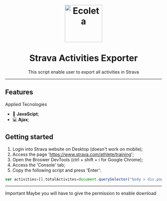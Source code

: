 <h1 align="center">
<br>
  <img src="https://powerhousebrasil.com.br/wp-content/uploads/2022/01/logo-strava-1.png" alt="Ecoleta" width="120">
<br>
<br>
Strava Activities Exporter
</h1>


<p align="center">This script enable user to export all activities in Strava</p>


[//]: # "Add your gifs/images here:"


<hr />

## Features

[//]: # "Add the features of your project here:"

Applied Tecnologies

- 🧾 **JavaScipt**;
- 💻 **Ajax**;


## Getting started

1. Login into Strava website on Desktop (doesn't work on mobile);
2. Access the page 'https://www.strava.com/athlete/training';
3. Open the Broswer DevTools (ctrl + shift + i for Google Chrome);
4. Access the 'Console' tab;
5. Copy the following script and press 'Enter':


```javascript
var activities=[],totalActivites=document.querySelector("body > div.page.container > form > div.h3.results-summary > div").textContent.replace(".","").split(" ")[0],totalPages=Math.floor(totalActivites/20+1),currentPage=1,done=0;function convertToCSV(a){let b=[Object.keys(a[0])].concat(a);return b.map(a=>Object.values(a).toString()).join("\n")}for(;currentPage<=totalPages;)jQuery.ajax({url:`https://www.strava.com/athlete/training_activities?page=${currentPage}&per_page=20`,dataType:"json",method:"get",success:function(b){for(activity in b.models)activities.push(b.models[activity]);if(done++,console.log(Math.round(100*done/totalPages)+"%"),done>=totalPages){console.log("\nDONE!!!"),console.log("\nIf download didn't started, check browser window to enable permission");let c="",d=Object.keys(activities[0]).join(","),e=activities.map(a=>Object.values(a).join(",")).join("\n");c+=d+"\n"+e;var a=document.createElement("a");a.href="data:text/csv;charset=utf-8,"+encodeURI(c),a.target="_blank",a.download="activites.csv",a.click()}}}),currentPage++
```
<hr />


[//]: # "Add the features of your project here:"
Important
Maybe you will have to give the permission to enable download